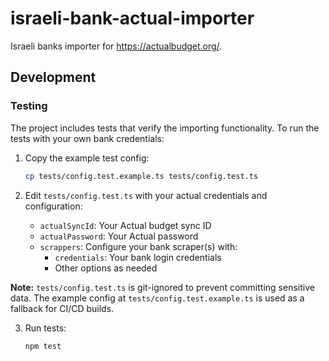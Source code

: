 # israeli-bank-actual-importer

Israeli banks importer for https://actualbudget.org/.

## Development

### Testing

The project includes tests that verify the importing functionality. To run the tests with your own bank credentials:

1. Copy the example test config:
   ```bash
   cp tests/config.test.example.ts tests/config.test.ts
   ```

2. Edit `tests/config.test.ts` with your actual credentials and configuration:
   - `actualSyncId`: Your Actual budget sync ID
   - `actualPassword`: Your Actual password
   - `scrappers`: Configure your bank scraper(s) with:
     - `credentials`: Your bank login credentials
     - Other options as needed

**Note:** `tests/config.test.ts` is git-ignored to prevent committing sensitive data. The example config at `tests/config.test.example.ts` is used as a fallback for CI/CD builds.

3. Run tests:
   ```bash
   npm test
   ```
